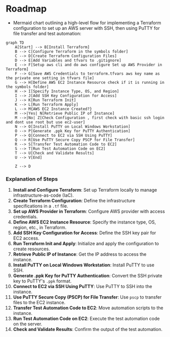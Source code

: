 # Roadmap

- Mermaid chart outlining a high-level flow for implementing a Terraform configuration to set up an AWS server with SSH, then using PuTTY for file transfer and test automation:


```mermaid
graph TD
    A[Start] --> B[Install Terraform]
    B --> C[Configure Terraform in the symbols folder]
    C --> D[Create Terraform Configuration Files]
    D --> E[Add Variables and tfvars to .gitignore]
    E --> F[Setup aws cli and do aws configure Set up AWS Provider in Terraform]
    F --> G[Save AWS Credentials to terraform.tfvars aws key name as the private one setting in tfvars file]
    G --> H[Define AWS EC2 Instance Resource check if it is running in the symbols folder]
    H --> I[Specify Instance Type, OS, and Region]
    I --> J[Add SSH Key Configuration for Access]
    J --> K[Run Terraform Init]
    K --> L[Run Terraform Apply]
    L --> M{AWS EC2 Instance Created?}
    M -->|Yes| N[Retrieve Public IP of Instance]
    M -->|No| Z[Check Configuration , first check with basic ssh login and dont use root but use ec2-user]
    N --> O[Install PuTTY on Local Windows Workstation]
    O --> P[Generate .ppk Key for PuTTY Authentication]
    P --> Q[Connect to EC2 via SSH Using PuTTY]
    Q --> R[Use PuTTY Secure Copy PSCP for File Transfer]
    R --> S[Transfer Test Automation Code to EC2]
    S --> T[Run Test Automation Code on EC2]
    T --> U[Check and Validate Results]
    U --> V[End]

    Z --> D
```

### Explanation of Steps

1. **Install and Configure Terraform**: Set up Terraform locally to manage infrastructure-as-code (IaC).
2. **Create Terraform Configuration**: Define the infrastructure specifications in a `.tf` file.
3. **Set up AWS Provider in Terraform**: Configure AWS provider with access credentials.
4. **Define AWS EC2 Instance Resource**: Specify the instance type, OS, region, etc., in Terraform.
5. **Add SSH Key Configuration for Access**: Define the SSH key pair for EC2 access.
6. **Run Terraform Init and Apply**: Initialize and apply the configuration to create resources.
7. **Retrieve Public IP of Instance**: Get the IP address to access the instance.
8. **Install PuTTY on Local Windows Workstation**: Install PuTTY to use SSH.
9. **Generate .ppk Key for PuTTY Authentication**: Convert the SSH private key to PuTTY's `.ppk` format.
10. **Connect to EC2 via SSH Using PuTTY**: Use PuTTY to SSH into the instance.
11. **Use PuTTY Secure Copy (PSCP) for File Transfer**: Use `pscp` to transfer files to the EC2 instance.
12. **Transfer Test Automation Code to EC2**: Move automation scripts to the instance.
13. **Run Test Automation Code on EC2**: Execute the test automation code on the server.
14. **Check and Validate Results**: Confirm the output of the test automation.
